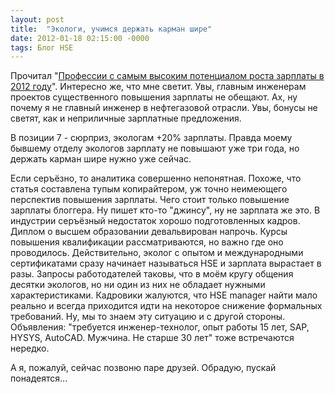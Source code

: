 ```yaml
---
layout: post
title:  "Экологи, учимся держать карман шире"
date: 2012-01-18 02:15:00 -0000
tags: Блог HSE
---
```


Прочитал "[Профессии с самым высоким потенциалом роста зарплаты в 2012 году](http://www.rbcdaily.ru/2012/01/17/market/562949982547054)". Интересно же, что мне светит. Увы, главным инженерам проектов существенного повышения зарплаты не обещают. Ах, ну почему я не главный инженер в нефтегазовой отрасли. Увы, бонусы не светят, как и неприличные зарплатные предложения. 

В позиции 7 - сюрприз, экологам +20% зарплаты. Правда моему бывшему отделу экологов зарплату не повышают уже три года, но держать карман шире нужно уже сейчас.

Если серъёзно, то аналитика совершенно непонятная. Похоже, что статья составлена тупым копирайтером, уж точно неимеющего перспектив повышения зарплаты. Чего стоит только повышение зарплаты блоггера. Ну пишет кто-то "джинсу", ну не зарплата же это. 
В индустрии серъёзный недостаток хорошо подготовленных кадров. Диплом о высшем образовании девальвирован напрочь. Курсы повышения квалификации рассматриваются, но важно где оно проводилось. Действительно, эколог с опытом и международными сертификатами сразу начинает называться HSE и зарплата вырастает в разы. Запросы работодателей таковы, что в моём кругу общения десятки экологов, но ни один из них не обладает нужными характеристиками. Кадровики жалуются, что HSE manager найти мало реально и всегда приходится идти на некоторое снижение формальных требований.
Ну, мы то знаем эту ситуацию и с другой стороны. Объявления: "требуется инженер-технолог, опыт работы 15 лет, SAP, HYSYS, AutoCAD. Мужчина. Не старше 30 лет" тоже встречаются нередко.

А я, пожалуй, сейчас позвоню паре друзей. Обрадую, пускай понадеятся...
